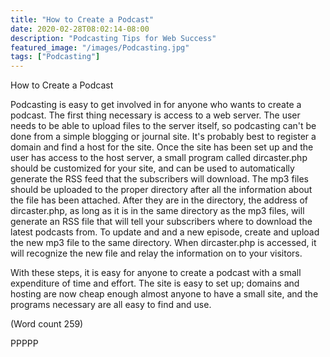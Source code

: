 ```yaml
---
title: "How to Create a Podcast"
date: 2020-02-28T08:02:14-08:00
description: "Podcasting Tips for Web Success"
featured_image: "/images/Podcasting.jpg"
tags: ["Podcasting"]
---
```


How to Create a Podcast

Podcasting is easy to get involved in for anyone who
wants to create a podcast. The first thing necessary is
access to a web server. The user needs to be able to
upload files to the server itself, so podcasting can't be
done from a simple blogging or journal site. It's
probably best to register a domain and find a host for
the site. Once the site has been set up and the user has
access to the host server, a small program called
dircaster.php should be customized for your site, and
can be used to automatically generate the RSS feed that
the subscribers will download. The mp3 files should be
uploaded to the proper directory after all the
information about the file has been attached. After they
are in the directory, the address of dircaster.php, as long
as it is in the same directory as the mp3 files, will
generate an RSS file that will tell your subscribers
where to download the latest podcasts from. To update
and and a new episode, create and upload the new mp3
file to the same directory. When dircaster.php is
accessed, it will recognize the new file and relay the
information on to your visitors.

With these steps, it is easy for anyone to create a
podcast with a small expenditure of time and effort. The
site is easy to set up; domains and hosting are now
cheap enough almost anyone to have a small site, and
the programs necessary are all easy to find and use.

(Word count 259)

PPPPP


